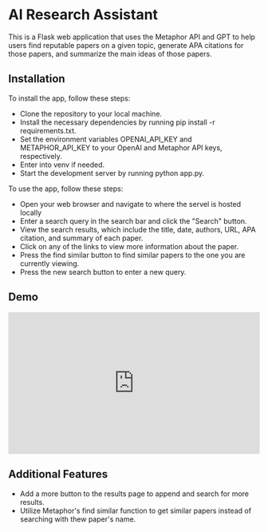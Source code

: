 # AI Research Assistant

This is a Flask web application that uses the Metaphor API and GPT to help users find reputable papers on a given topic, generate APA citations for those papers, and summarize the main ideas of those papers.

## Installation

To install the app, follow these steps:

- Clone the repository to your local machine.
- Install the necessary dependencies by running pip install -r requirements.txt.
- Set the environment variables OPENAI_API_KEY and METAPHOR_API_KEY to your OpenAI and Metaphor API keys, respectively.
- Enter into venv if needed.
- Start the development server by running python app.py.

To use the app, follow these steps:

- Open your web browser and navigate to where the servel is hosted locally 
- Enter a search query in the search bar and click the "Search" button.
- View the search results, which include the title, date, authors, URL, APA citation, and summary of each paper.
- Click on any of the links to view more information about the paper.
- Press the find similar button to find similar papers to the one you are currently viewing.
- Press the new search button to enter a new query.

## Demo

<div style="position: relative; padding-bottom: 56.25%; height: 0;"><iframe src="https://www.loom.com/embed/ee39a637f7bb4f3baa12f69f5a12af1f?sid=0416b8ca-ebe9-4c74-97c2-90bcd7a19bf0" frameborder="0" webkitallowfullscreen mozallowfullscreen allowfullscreen style="position: absolute; top: 0; left: 0; width: 100%; height: 100%;"></iframe></div>

## Additional Features

- Add a more button to the results page to append and search for more results.
- Utilize Metaphor's find similar function to get similar papers instead of searching with thew paper's name.